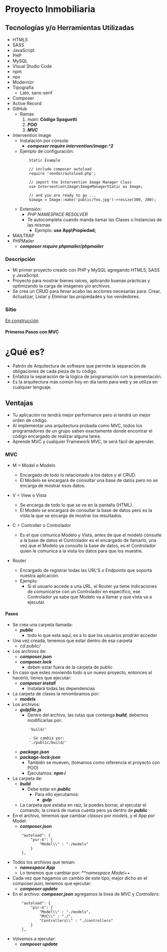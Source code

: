# Proyecto Inmobiliaria

## Tecnologías y/o Herramientas Utilizadas

- HTML5
- SASS
- JavaScript
- PHP
- MySQL
- VIsual Studio Code
- npm
- npx
- Modernizr
- Tipografía
    - Lato, sans-serif
- Composer
- Active Record
- GitHub
    - Ramas
        1. _main_: **Código Spaguetti**
        1. **_POO_**
        1. **_MVC_**
- Intervention Image
    - Instalación por consola:
        - **_composer require intervention/image:^2_**
    - Ejemplo de configuración:
        ```
            Static Example

            // include composer autoload
            require 'vendor/autoload.php';

            // import the Intervention Image Manager Class
            use Intervention\Image\ImageManagerStatic as Image;

            // and you are ready to go ...
            $image = Image::make('public/foo.jpg')->resize(300, 200);
        ```
    - Extensión:
        - _PHP NAMESPACE RESOLVER_
        - Te autocompleta cuando manda llamar las Clases o Instancias de las mismas
            - Ejemplo: **use App\Propiedad;**
- MAILTRAP
- PHPMailer
    - **_composer require phpmailer/phpmailer_**

### Descripción

- Mi primer proyecto creado con PHP y MySQL agregando HTML5, SASS y JavaScript.
- Proyecto para mostrar bienes raíces, aplicando buenas prácticas y optimizando la carga de imágenes y/o archivos.
- Se crea un CRUD para llevar acabo las acciones necesarias para: Crear, Actualizar, Listar y Eliminar las propiedades y los vendedores.

### Sitio

[En construcción](...)

#### Primeros Pasos con MVC

# ¿Qué es?

- Patrón de Arquitectura de software que permite la separación de obligaciones de cada pieza de tu código.
- Enfatiza la separación de la lógica de programación con la presentación.
- Es la arquitectura más común hoy en día tanto para web y se utiliza en cualquier lenguaje.

## Ventajas

- Tu aplicación no tendrá mejor performance pero si tendrá un mejor orden de código.
- Al implementar una arquitectura probada como MVC, todos los programadores de un grupo saben exactamente donde encontrar el código encargado de realizar alguna tarea.
- Aprende MVC y cualquier Framework MVC, te será fácil de aprender.

### MVC

- M = Model o Modelo
    - Encargado de todo lo relacionado a los datos y el CRUD.
    - El Modelo se encargará de consultar una base de datos pero no se encarga de mostrar esos datos.

- V = View o Vista
    - Se encarga de todo lo que se ve en la pantalla (HTML).
    - El Modelo se encargará de consultar la base de datos pero es la vista la que se encarga de mostrar los resultados.

- C = Controller o Controlador
    - Es el que comunica Modelo y Vista, antes de que el modelo consulte a la base de datos el Controlador es el encargado de llamarlo, una vez que el Modelo ya consulto la base de datos, es el Controlador quien le comunica a la vista los datos para que los muestre.
- Router
    - Encargado de registrar todas las URL'S o Endpoints que soporta nuestra aplicación.
    - Ejemplo:
        - Si el usuario accede a una URL, el Router ya tiene indicaciones de comunicarse con un Controlador en específico, ese Controlador ya sabe que Modelo va a llamar y que vista va a ejecutar.
    
#### Pasos

- Se crea una carpeta llamada:
    - **_public_**
        - todo lo que esta aquí, es a lo que los usuarios prodrán acceder
- Una vez creada, tenemos que estar dentro de esa carpeta
    - _cd public/_
- Los archivos de:
    - **_composer.json_**
    - **_composer.lock_**
        - deben estar fuera de la carpeta de public
- En caso que estes moviendo todo a un nuevo proyecto, entonces al hacerlo, tienes que ejecutar:
    - **_composer install_**
        - Instalará todas las dependencias
- La carpeta de clases la renombramos por:
    - **_models_**
- Los archivos:
    - **_gulpfile.js_**
        - Dentro del archivo, las rutas que contenga **_build_**, debemos modificarlas por:
        ```
            'build/'

            - Se cambia por:                        
            './public/build/'
        ```
    - **_package.json_**
    - **_package-lock-json_**
        - También se mueven, (tomamos como referencia el proyecto con POO)
        - Ejecutamos: **_npm i_**
- La carpeta de:
    - **_build_**
        - Debe estar en **_public_**
            - Para ello ejecutamos:
                - **_gulp_**
    - La carpeta que estaba en raíz, la puedes borrar, al ejecutar el comando, la creará de nueva cuenta pero ya dentro de **_public_**
- En el archivo, tenemos que cambiar _classes_ por _models_, y el App por Model:
    - **_composer.json_**
    ```
        "autoload": {
            "psr-4": {
                "Model\\" : "./models"
            }
        },
    ```
- Todos los archivos que tenian:
    - **_namespace App_**
    - Lo tenemos que cambiar por:
        **_namespace Model_++
- Cada vez que hagamos un cambio de este tipo, mejor dicho en el composer.json, tenemos que ejecutar:
    - **_composer update_**
- En el archivo: **_composer.json_** agregamos la línea de _MVC_ y _Controllers_:
    ```
        "autoload": {
            "psr-4": {
                "Model\\" : "./models",
                "MVC\\" : "./",
                "Controllers\\" : "./controllers"
            }
        },
    ```
- Volvemos a ejecutar:
    - **_composer update_**
